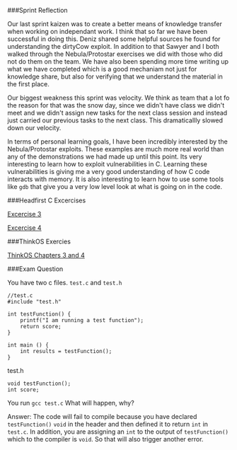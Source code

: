 ###Sprint Reflection

Our last sprint kaizen was to create a better means of knowledge transfer when working on independant work.
I think that so far we have been successful in doing this. Deniz shared some helpful sources he found for 
understanding the dirtyCow exploit. In addition to that Sawyer and I both walked through the Nebula/Protostar
exercises we did with those who did not do them on the team. We have also been spending more time writing up
what we have completed which is a good mechaniam not just for knowledge share, but also for verifying that 
we understand the material in the first place.

Our biggest weakness this sprint was velocity. We think as team that a lot fo the reason for that was the snow day,
since we didn't have class we didn't meet and we didn't assign new tasks for the next class session and instead just
carried our previous tasks to the next class. This dramaticallly slowed down our velocity.

In terms of personal learning goals, I have been incredibly interested by the Nebula/Protostar exploits. These examples
are much more real world than any of the demonstrations we had made up until this point. Its very interesting to learn
how to exploit vulnerabilities in C. Learning these vulnerabilities is giving me a very good understanding of how C code interacts
with memory. It is also interesting to learn how to use some tools like `gdb` that give you a very low level look at what is
going on in the code.

###Headfirst C Excercises


[Excercise 3](https://github.com/cwallac/ExercisesInC/tree/master/exercises/ex03)

[Excercise 4](https://github.com/cwallac/ExercisesInC/tree/master/exercises/ex04)

###ThinkOS Exercies

[ThinkOS Chapters 3 and 4](https://github.com/cwallac/ExercisesInC/tree/master/reading_questions/thinkos.md])


###Exam Question

You have two c files. `test.c` and `test.h`
```
//test.c
#include "test.h"

int testFunction() {
	printf("I am running a test function");
	return score;
}

int main () {
	int results = testFunction();
}
```

test.h
```
void testFunction();
int score;
```

You run `gcc test.c` What will happen, why?

Answer:
The code will fail to compile because you have declared `testFunction()` `void` in the header and then defined it to
return `int` in `test.c`. In addition, you are assigning an `int` to the output of `testFunction()` which to the compiler
is `void`. So that will also trigger another error.
